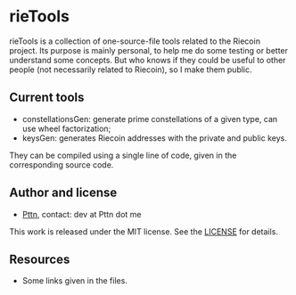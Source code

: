 # rieTools

rieTools is a collection of one-source-file tools related to the Riecoin project. Its purpose is mainly personal, to help me do some testing or better understand some concepts. But who knows if they could be useful to other people (not necessarily related to Riecoin), so I make them public.

## Current tools

* constellationsGen: generate prime constellations of a given type, can use wheel factorization;
* keysGen: generates Riecoin addresses with the private and public keys.

They can be compiled using a single line of code, given in the corresponding source code.

## Author and license

* [Pttn](https://github.com/Pttn), contact: dev at Pttn dot me

This work is released under the MIT license. See the [LICENSE](LICENSE) for details.

## Resources

* Some links given in the files.
